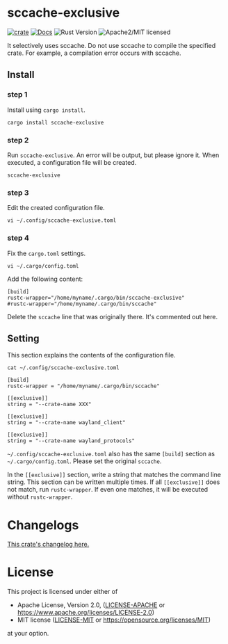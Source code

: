 # sccache-exclusive

[![crate][crate-image]][crate-link]
[![Docs][docs-image]][docs-link]
![Rust Version][rustc-image]
![Apache2/MIT licensed][license-image]

It selectively uses sccache. Do not use sccache to compile the specified crate. For example, a compilation error occurs with sccache.

## Install
### step 1
Install using `cargo install`.
```
cargo install sccache-exclusive
```

### step 2
Run `sccache-exclusive`. An error will be output, but please ignore it. When executed, a configuration file will be created.
```
sccache-exclusive
```

### step 3
Edit the created configuration file.
```
vi ~/.config/sccache-exclusive.toml
```

### step 4
Fix the `cargo.toml` settings.
```
vi ~/.cargo/config.toml
```

Add the following content:
```
[build]
rustc-wrapper="/home/myname/.cargo/bin/sccache-exclusive"
#rustc-wrapper="/home/myname/.cargo/bin/sccache"
```
Delete the `sccache` line that was originally there. It's commented out here.

## Setting
This section explains the contents of the configuration file.
```
cat ~/.config/sccache-exclusive.toml
```
```
[build]
rustc-wrapper = "/home/myname/.cargo/bin/sccache"

[[exclusive]]
string = "--crate-name XXX"

[[exclusive]]
string = "--crate-name wayland_client"

[[exclusive]]
string = "--crate-name wayland_protocols"
```

`~/.config/sccache-exclusive.toml` also has the same `[build]` section as `~/.cargo/config.toml`. Please set the original `sccache`.

In the `[[exclusive]]` section, write a string that matches the command line string. This section can be written multiple times. If all `[[exclusive]]` does not match, run `rustc-wrapper`. If even one matches, it will be executed without `rustc-wrapper`.

# Changelogs

[This crate's changelog here.](https://github.com/aki-akaguma/sccache-exclusive/blob/main/CHANGELOG.md)

# License

This project is licensed under either of

 * Apache License, Version 2.0, ([LICENSE-APACHE](LICENSE-APACHE) or
   https://www.apache.org/licenses/LICENSE-2.0)
 * MIT license ([LICENSE-MIT](LICENSE-MIT) or
   https://opensource.org/licenses/MIT)

at your option.

[//]: # (badges)

[crate-image]: https://img.shields.io/crates/v/sccache-exclusive.svg
[crate-link]: https://crates.io/crates/sccache-exclusive
[docs-image]: https://docs.rs/sccache-exclusive/badge.svg
[docs-link]: https://docs.rs/sccache-exclusive/
[rustc-image]: https://img.shields.io/badge/rustc-1.76+-blue.svg
[license-image]: https://img.shields.io/badge/license-Apache2.0/MIT-blue.svg

[test-ubuntu-image]: https://github.com/aki-akaguma/sccache-exclusive/actions/workflows/test-ubuntu.yml/badge.svg
[test-ubuntu-link]: https://github.com/aki-akaguma/sccache-exclusive/actions/workflows/test-ubuntu.yml
[test-macos-image]: https://github.com/aki-akaguma/sccache-exclusive/actions/workflows/test-macos.yml/badge.svg
[test-macos-link]: https://github.com/aki-akaguma/sccache-exclusive/actions/workflows/test-macos.yml
[test-windows-image]: https://github.com/aki-akaguma/sccache-exclusive/actions/workflows/test-windows.yml/badge.svg
[test-windows-link]: https://github.com/aki-akaguma/sccache-exclusive/actions/workflows/test-windows.yml
